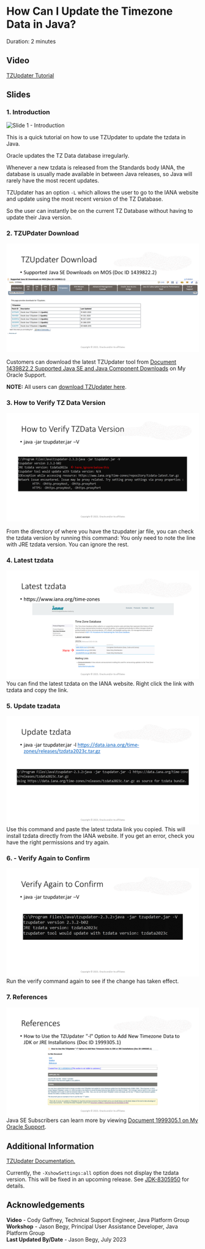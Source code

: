 # How Can I Update the Timezone Data in Java?
Duration: 2 minutes

## Video
[TZUpdater Tutorial](videohub:1_oshhvfcf)

## Slides

### 1. Introduction
![Slide 1 - Introduction](/images/slide1.png)

This is a quick tutorial on how to use TZUpdater to update the tzdata in Java.

Oracle updates the TZ Data database irregularly.

Whenever a new tzdata is released from the Standards body IANA, the database is usually made available in between Java releases, so Java will rarely have the most recent updates.

TZUpdater has an option `-L` which allows the user to go to the IANA website and update using the most recent version of the TZ Database.

So the user can instantly be on the current TZ Database without having to update their Java version.

### 2. TZUPdater Download
![Slide 2 - TZUpdater Download](./images/slide2.png)

Customers can download the latest TZUpdater tool from [Document 1439822.2 Supported Java SE and Java Component Downloads](https://support.oracle.com/epmos/faces/DocumentDisplay?_afrLoop=294109915825213&id=1439822.2) on My Oracle Support.

**NOTE:** All users can [download TZUpdater here](https://www.oracle.com/java/technologies/downloads/tools/#TZUpdater).

### 3. How to Verify TZ Data Version
![Slide 3 - How to Verify TZ Data Version](./images/slide3.png)

From the directory of where you have the tzupdater jar file, you can check the tzdata version by running this command:
You only need to note the line with JRE tzdata version.
You can ignore the rest.

### 4. Latest tzdata
![Slide 4 - Latest tzdata](./images/slide4.png)
You can find the latest tzdata on the IANA website.
Right click the link with tzdata and copy the link.

### 5. Update tzadata
![Slide 5 - Update tzadata](./images/slide5.png)
Use this command and paste the latest tzdata link you copied.
This will install tzdata directly from the IANA website.
If you get an error, check you have the right permissions and try again.

### 6. - Verify Again to Confirm
![Slide 6 - Verify Again to Confirm](./images/slide6.png)
Run the verify command again to see if the change has taken effect.

### 7. References
![Slide 7 - References](./images/slide7.png)
Java SE Subscribers can learn more by viewing [Document 1999305.1 on My Oracle Support](https://mosemp.us.oracle.com/epmos/faces/DocumentDisplay?_afrLoop=294479586613931&id=1999305.1).  

## Additional Information
[TZUpdater Documentation.](https://www.oracle.com/java/technologies/javase/tzupdater-readme.html)

Currently, the `-XshowSettings:all` option does not display the tzdata version. This will be fixed in an upcoming release. See [JDK-8305950](https://bugs.openjdk.org/browse/JDK-8305950) for details.




## Acknowledgements
**Video** - Cody Gaffney, Technical Support Engineer, Java Platform Group  
**Workshop** -  Jason Begy, Principal User Assistance Developer, Java Platform Group  
**Last Updated By/Date** - Jason Begy,  July 2023



